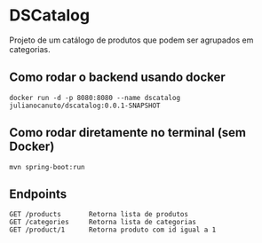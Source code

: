 # DSCatalog

Projeto de um catálogo de produtos que podem ser agrupados em categorias.

## Como rodar o backend usando docker

```
docker run -d -p 8080:8080 --name dscatalog julianocanuto/dscatalog:0.0.1-SNAPSHOT
```
## Como rodar diretamente no terminal (sem Docker)

```
mvn spring-boot:run
```
## Endpoints

```
GET /products       Retorna lista de produtos
GET /categories     Retorna lista de categorias
GET /product/1      Retorna produto com id igual a 1
```